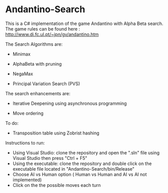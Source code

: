 # Andantino-Search
 
 This is a C# implementation of the game Andantino with Alpha Beta search.
 The game rules can be found here : http://www.di.fc.ul.pt/~jpn/gv/andantino.htm
 
 The Search Algorithms are:
 
 - Minimax
 
 - AlphaBeta with pruning
 
 - NegaMax
 
 - Principal Variation Search (PVS)
 
 The search enhancements are:
 
 - Iterative Deepening using asynchronous programming
 
 - Move ordering
 
 To do:
 
 - Transposition table using Zobrist hashing
 
 Instructions to run:
 
 - Using Visual Studio: clone the repository and open the ".sln" file using Visual Studio then press "Ctrl + F5"
 - Using the executable: clone the repository and double click on the executable file located in "Andantino-Search/bin/Release"
 - Choose AI vs Human option ( Human vs Human and AI vs AI not implemented)
 - Click on the the possible moves each turn
